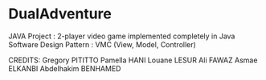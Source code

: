 # DualAdventure
JAVA Project : 2-player video game implemented completely in Java 
Software Design Pattern : VMC (View, Model, Controller) 

CREDITS: 
Gregory PITITTO
Pamella HANI
Louane LESUR 
Ali FAWAZ
Asmae ELKANBI 
Abdelhakim BENHAMED
